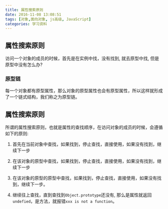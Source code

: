 ```yaml
---
title: 属性搜索原则
date: 2016-11-08 13:08:51
tags: [对象,面向对象, js高级, JavaScript]
categories: 学习资料
---
```

## 属性搜索原则

访问一个对象的成员的时候，首先是在实例中找，没有找到, 就去原型中找, 但是原型中没有怎么办?





### 原型链

每一个对象都有原型属性，那么对象的原型属性也会有原型属性，所以这样就形成了一个链式结构，我们称之为原型链。


<!--more-->
## 属性搜索原则

所谓的属性搜索原则，也就是属性的查找顺序，在访问对象的成员的时候，会遵循如下的原则:



1. 首先在当前对象中查找，如果找到，停止查找，直接使用，如果没有找到，继续下一步

2. 在该对象的原型中查找，如果找到，停止查找，直接使用，如果没有找到，继续下一步

3. 在该对象的原型的原型中查找，如果找到，停止查找，直接使用，如果没有找到，继续下一步。

4. 继续往上查找，直到查找到`Object.prototype`还没有, 那么是属性就返回 `undefied`，是方法，就报错`xxx is not a function`。
